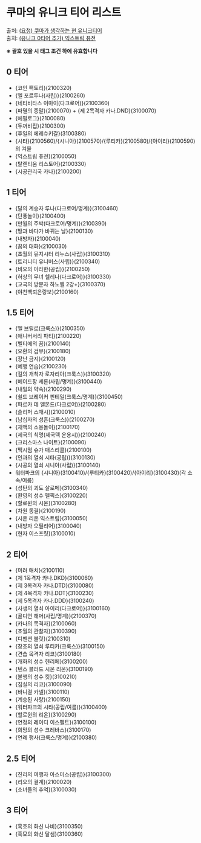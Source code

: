 # 쿠마의 유니크 티어 리스트
출처: <a href="https://game.naver.com/lounge/kanatales/board/detail/3663492" target="_blank">(요청) 쿠마가 생각하는 현 유니크티어</a>  
출처: <a href="https://game.naver.com/lounge/kanatales/board/detail/3715437" target="_blank">(유니크 0티어 추가) 익스트림 퓨전</a>

**※ 괄호 있을 시 태그 조건 하에 유효합니다**

## 0 티어
* {코인 팩토리}(2100320)
* {엘 포르투나(사립)}(2100260)
* {네티비타스 이마이(다크로어)}(2100360)
* {파멸의 종말}(2100070) + {제 2목격자 카나.DND}(3100070)
* {에필로그}(2100080)
* {두꺼비집}(2100300)
* {휴일의 에레슈키갈}(3100380)
* {시타}(2100560)/{시니아}(2100570)/{루티카}(2100580)/{아이리}(2100590)의 겨울
* {익스트림 퓨전}(2100050)
* {탈렌티움 리스토어}(2100330)
* {시공관리국 카나}(2100200)

## 1 티어
* {달의 계승자 루나(다크로어/명계)}(3100460)
* {단풍놀이}(2100400)
* {만월의 주박(다크로어/명계)}(2100390)
* {땅과 바다가 바뀌는 날}(2100130)
* {내방자}(2100040)
* {꿈의 대화}(2100030)
* {초월의 뮤지시터 리누스(사립)}(3100310)
* {트리니티 유니버스(사립)}(2100340)
* {비오의 아라한(공립)}(2100250)
* {허상의 무녀 헬레나(다크로어)}(3100330)
* {교국의 방문자 하노벨 2강+}(3100370)
* {야천백뢰은랑보}(2100160)

## 1.5 티어
* {엘 브릴로(크룩스)}(2100350)
* {애니버서리 파티}(2100220)
* {벨티에의 꿈}(2100140)
* {요환의 검무}(2100180)
* {장난 금지}(2100120)
* {예행 연습}(2100230)
* {길의 개척자 로자리아(크룩스)}(3100320)
* {메이드장 세론(사립/명계)}(3100440)
* {내일의 약속}(2100290)
* {쉴드 브레이커 핀테일(크룩스/명계)}(3100450)
* {파르카 데 엘몬드(다크로어)}(2100280)
* {슬리퍼 스매시}(2100010)
* {남십자의 성흔(크룩스)}(2100270)
* {재액의 소용돌이}(2100170)
* {제국의 칙명(제국덱 운용시)}(2100240)
* {크리스마스 나이트}(2100090)
* {맥시멈 슈가 매스리콜}(2100100)
* {인과의 열쇠 시타(공립)}(3100130)
* {시공의 열쇠 시니아(사립)}(3100140)
* 워터파크의 {시니아}(3100410)/{루티카}(3100420)/{아이리}(3100430)(각 소속/여름)
* {성탄의 괴도 살로메}(3100340)
* {환영의 성수 펠픽스}(3100220)
* {할로윈의 시온}(3100280)
* {차원 동결}(2100190)
* {시온 리온 익스트림}(3100050)
* {내방자 오필리어}(3100040)
* {현자 이스프릿}(3100010)

## 2 티어
* {미러 매치}(2100110)
* {제 1목격자 카나.DKD}(3100060)
* {제 3목격자 카나.DTD}(3100080)
* {제 4목격자 카나.DDT}(3100230)
* {제 5목격자 카나.DDD}(3100240)
* {사생의 열쇠 아이리(다크로어)}(3100160)
* {골디언 해머(사립/명계)}(2100370)
* {카나의 목격자}(2100060)
* {초월의 관찰자}(3100390)
* {디멘션 불릿}(2100310)
* {창조의 열쇠 루티카(크룩스)}(3100150)
* {견습 목격자 리코}(3100180)
* {개화의 성수 헨리페}(3100200)
* {텐스 블러드 시온 리온}(3100190)
* {불행의 성수 킷}(3100210)
* {침실의 리코}(3100090)
* {바니걸 카넬}(3100110)
* {계승된 사랑}(2100150)
* {워터파크의 시타(공립/여름)}(3100400)
* {할로윈의 리온}(3100290)
* {연정의 레이디 이스펠트}(3100100)
* {희망의 성수 크레바스}(3100170)
* {연례 행사(크룩스/명계)}(2100380)

## 2.5 티어
* {진리의 여행자 아스미스(공립)}(3100300)
* {리오의 결계}(2100020)
* {소녀들의 추억}(3100030)

## 3 티어
* {흑호의 화신 나비}(3100350)
* {흑묘의 화신 달샘}(3100360)